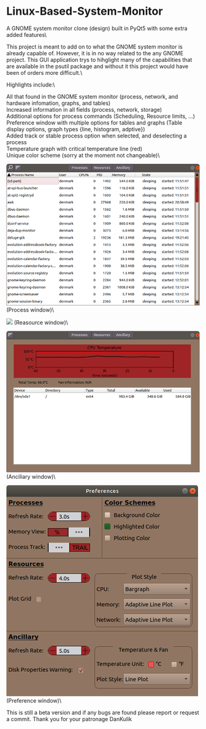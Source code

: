 # Linux-Based-System-Monitor
A GNOME system monitor clone (design) built in PyQt5 with some extra added features\

This project is meant to add on to what the GNOME system monitor is already capable of. However, it is in no way related to the any GNOME project. This GUI application trys to hihglight many of the capabilities that are available in the psutil package and without it this project would have been of orders more difficult.\

Highlights include:\

All that found in the GNOME system monitor (process, network, and hardware infomation, graphs, and tables) \
Increased information in all fields (process, network, storage)\
Additional options for process commands (Scheduling, Resource limits, ...)\
Preference window with multiple options for tables and graphs (Table display options, graph types {line, histogram, adptive})\
Added track or stable process option when selected, and deselecting a process\
Temperature graph with critical temperature line (red)\
Unique color scheme (sorry at the moment not changeable)\

![](Images/processes.png)
(Process window)\

![](Images/reasources.png)
(Reasource window)\

![](Images/anciliary.png)
(Anciliary window)\

![](Images/preferences.png)
(Preference window)\


This is still a beta version and if any bugs are found please report or request a commit. Thank you for your patronage DanKulik
